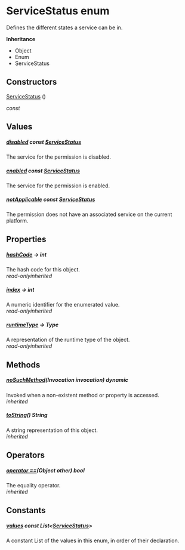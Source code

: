 


# ServiceStatus enum







<p>Defines the different states a service can be in.</p>



**Inheritance**

- Object
- Enum
- ServiceStatus






## Constructors

[ServiceStatus](../zego_uikit_prebuilt_live_audio_room/ServiceStatus/ServiceStatus.md) ()

  _const_ 


## Values

##### [disabled](../zego_uikit_prebuilt_live_audio_room/ServiceStatus.md) const [ServiceStatus](../zego_uikit_prebuilt_live_audio_room/ServiceStatus.md)



<p>The service for the permission is disabled.</p>  




##### [enabled](../zego_uikit_prebuilt_live_audio_room/ServiceStatus.md) const [ServiceStatus](../zego_uikit_prebuilt_live_audio_room/ServiceStatus.md)



<p>The service for the permission is enabled.</p>  




##### [notApplicable](../zego_uikit_prebuilt_live_audio_room/ServiceStatus.md) const [ServiceStatus](../zego_uikit_prebuilt_live_audio_room/ServiceStatus.md)



<p>The permission does not have an associated service on the current
platform.</p>  





## Properties

##### [hashCode](../zego_uikit_prebuilt_live_audio_room/ServiceStatus/hashCode.md) &#8594; int



The hash code for this object.  
_<span class="feature">read-only</span><span class="feature">inherited</span>_



##### [index](../zego_uikit_prebuilt_live_audio_room/ServiceStatus/index.md) &#8594; int



A numeric identifier for the enumerated value.  
_<span class="feature">read-only</span><span class="feature">inherited</span>_



##### [runtimeType](../zego_uikit_prebuilt_live_audio_room/ServiceStatus/runtimeType.md) &#8594; Type



A representation of the runtime type of the object.  
_<span class="feature">read-only</span><span class="feature">inherited</span>_





## Methods

##### [noSuchMethod](../zego_uikit_prebuilt_live_audio_room/ServiceStatus/noSuchMethod.md)(Invocation invocation) dynamic



Invoked when a non-existent method or property is accessed.  
_<span class="feature">inherited</span>_



##### [toString](../zego_uikit_prebuilt_live_audio_room/ServiceStatus/toString.md)() String



A string representation of this object.  
_<span class="feature">inherited</span>_





## Operators

##### [operator ==](../zego_uikit_prebuilt_live_audio_room/ServiceStatus/operator_equals.md)(Object other) bool



The equality operator.  
_<span class="feature">inherited</span>_










## Constants

##### [values](../zego_uikit_prebuilt_live_audio_room/ServiceStatus/values-constant.md) const List&lt;[ServiceStatus](../zego_uikit_prebuilt_live_audio_room/ServiceStatus.md)>



A constant List of the values in this enum, in order of their declaration.  










